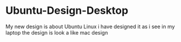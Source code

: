 # Ubuntu-Design-Desktop
My new design is about Ubuntu Linux i have designed it as i see in my laptop the design is look a like mac design
